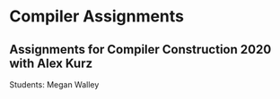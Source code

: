 # Compiler Assignments
Assignments for Compiler Construction 2020 with Alex Kurz
-----------
Students:
Megan Walley
